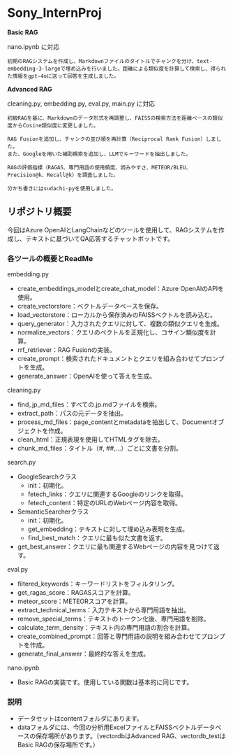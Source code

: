 # Sony_InternProj
**Basic RAG**

nano.ipynb に対応

    初期のRAGシステムを作成し、Markdownファイルのタイトルでチャンクを分け、text-embedding-3-largeで埋め込みを行いました。距離による類似度を計算して検索し、得られた情報をgpt-4oに送って回答を生成しました。

**Advanced RAG**

cleaning.py, embedding.py, eval.py, main.py に対応
    
    初級RAGを基に、Markdownのデータ形式を再調整し、FAISSの検索方法を距離ベースの類似度からCosine類似度に変更しました。

    RAG Fusionを追加し、チャンクの並び順を再計算（Reciprocal Rank Fusion）しました。
    また、Googleを用いた補助検索を追加し、LLMでキーワードを抽出しました。

    RAGの評価指標（RAGAS、専門用語の使用頻度、読みやすさ、METEOR/BLEU、Precision@k、Recall@k）を調査しました。

    分かち書きにはsudachi-pyを使用しました。

## リポジトリ概要
今回はAzure OpenAIとLangChainなどのツールを使用して、RAGシステムを作成し、テキストに基づいてQA応答するチャットボットです。
### 各ツールの概要とReadMe
embedding.py 
- create_embeddings_modelとcreate_chat_model：Azure OpenAIのAPIを使用。
- create_vectorstore：ベクトルデータベースを保存。
- load_vectorstore：ローカルから保存済みのFAISSベクトルを読み込む。
- query_generator：入力されたクエリに対して、複数の類似クエリを生成。
- normalize_vectors：クエリのベクトルを正規化し、コサイン類似度を計算。
- rrf_retriever：RAG Fusionの実装。
- create_prompt：検索されたドキュメントとクエリを組み合わせてプロンプトを生成。
- generate_answer：OpenAIを使って答えを生成。

cleaning.py
- find_jp_md_files：すべての.jp.mdファイルを検索。
- extract_path：パスの元データを抽出。
- process_md_files：page_contentとmetadataを抽出して、Documentオブジェクトを作成。
- clean_html：正規表現を使用してHTMLタグを除去。
- chunk_md_files：タイトル（#, ##,...）ごとに文書を分割。

search.py
- GoogleSearchクラス
    - init：初期化。
    - fetech_links：クエリに関連するGoogleのリンクを取得。
    - fetech_content：特定のURLのWebページ内容を取得。
- SemanticSearcherクラス
    - init：初期化。
    - get_embedding：テキストに対して埋め込み表現を生成。
    - find_best_match：クエリに最も似た文書を返す。
- get_best_answer：クエリに最も関連するWebページの内容を見つけて返す。

eval.py
- filtered_keywords：キーワードリストをフィルタリング。
- get_ragas_score：RAGASスコアを計算。
- meteor_score：METEORスコアを計算。
- extract_technical_terms：入力テキストから専門用語を抽出。
- remove_special_terms：テキストのトークン化後、専門用語を削除。
- calculate_term_density：テキスト内の専門用語の割合を計算。
- create_combined_prompt：回答と専門用語の説明を組み合わせてプロンプトを作成。
- generate_final_answer：最終的な答えを生成。

nano.ipynb 
- Basic RAGの実装です。使用している関数は基本的に同じです。

### 説明
- データセットはcontentフォルダにあります。
- dataフォルダには、今回の分析用ExcelファイルとFAISSベクトルデータベースの保存場所があります。（vectordbはAdvanced RAG、vectordb_testはBasic RAGの保存場所です。）
